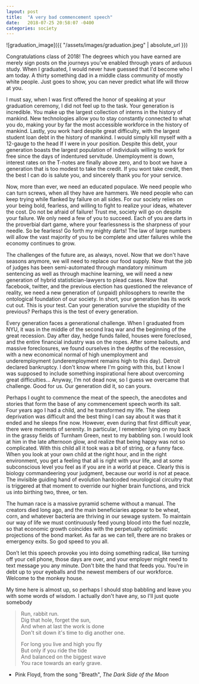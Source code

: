 ```yaml
---
layout: post
title:  "A very bad commencement speech"
date:   2018-07-25 20:58:07 -0400
categories: society
---
```

![graduation_image]({{ "/assets/images/graduation.jpeg" | absolute_url }})

Congratulations class of 2018! The degrees which you have earned are merely sign posts on the journeys you've enabled through years of arduous study. When I graduated, I would never have guessed that I'd become who I am today. A thirty something dad in a middle class community of mostly white people. Just goes to show, you can never predict what life will throw at you.

I must say, when I was first offered the honor of speaking at your graduation ceremony, I did not feel up to the task. Your generation is incredible. You make up the largest collection of interns in the history of mankind. New technologies allow you to stay constantly connected to what you do, making your by far the most accessible workforce in the history of mankind.  Lastly, you work hard despite great difficulty, with the largest student loan debt in the history of mankind. I would simply kill myself with a 12-gauge to the head If I were in your position. Despite this debt, your generation boasts the largest population of individuals willing to work for free since the days of indentured servitude. Unemployment is down, interest rates on the T-notes are finally above zero, and to boot we have a generation that is too modest to take the credit. If you wont take credit, then the best I can do is salute you, and sincerely thank you for your service.

Now, more than ever, we need an educated populace. We need people who can turn screws, when all they have are hammers.  We need people who can keep trying while flanked by failure on all sides. For our society relies on your being bold, fearless, and willing to fight to realize your ideas, whatever the cost. Do not be afraid of failure! Trust me, society will go on despite your failure. We only need a few of you to succeed. Each of you are darts in the proverbial dart game, where your fearlessness is the sharpness of your needle. So be fearless! Go forth my mighty darts! The law of large numbers will allow the vast majority of you to be complete and utter failures while the economy continues to grow.

The challenges of the future are, as always, novel. Now that we don't have seasons anymore, we will need to replace our food supply.  Now that the job of judges has been semi-automated through mandatory minimum sentencing as well as through machine learning, we will need a new generation of hybrid statistician-lawyers to plead cases. Now that facebook, twitter, and the previous election has questioned the relevance of reality, we need a new generation of (unpaid) philosophers to rewrite the ontological foundation of our society. In short, your generation has its work cut out. This is your test. Can your generation survive the stupidity of the previous? Perhaps this is the test of every generation.

Every generation faces a generational challenge.  When I graduated from NYU, it was in the middle of the second Iraq war and the beginning of the great recession. Day after day, hedge funds failed, houses were foreclosed, and the entire financial industry was on the ropes. After some bailouts, and massive foreclosures, we found ourselves in the depths of the recession, with a new economical normal of high unemployment and underemployment (underemployment remains high to this day). Detroit declared bankruptcy. I don't know where I'm going with this, but I know I was supposed to include something inspirational here about overcoming great difficulties... Anyway, I’m not dead now, so I guess we overcame that challenge.  Good for us. Our generation did it, so can yours.

Perhaps I ought to commence the meat of the speech, the anecdotes and stories that form the base of any commencement speech worth its salt. Four years ago I had a child, and he transformed my life. The sleep deprivation was difficult and the best thing I can say about it was that it ended and he sleeps fine now. However, even during that first difficult year, there were moments of serenity. In particular, I remember lying on my back in the grassy fields of Turnham Green, next to my babbling son. I would look at him in the late afternoon glow, and realize that being happy was not so complicated. With this child all it took was a bit of string, or a funny face. When you look at your own child at the right hour, and in the right environment, you get a feeling that all is right with your life, and at some subconscious level you feel as if you are in a world at peace. Clearly this is biology commandeering your judgment, because our world is *not* at peace. The invisible guiding hand of evolution hardcoded neurological circuitry that is triggered at that moment to override our higher brain functions, and trick us into birthing two, three, or ten.

The human race is a massive pyramid scheme without a manual. The creators died long ago, and the main beneficiaries appear to be wheat, corn, and whatever bacteria are thriving in our sewage system. To maintain our way of life we must continuously feed young blood into the fuel nozzle, so that economic growth coincides with the perpetually optimistic projections of the bond market. As far as we can tell, there are no brakes or emergency exits. So god speed to you all.

Don’t let this speech provoke you into doing something radical, like turning off your cell phone, those days are over, and your employer might need to text message you any minute.  Don't bite the hand that feeds you. You’re in debt up to your eyeballs and the newest members of our workforce. Welcome to the monkey house.

My time here is almost up, so perhaps I should stop babbling and leave you with some words of wisdom. I actually don't have any, so I'll just quote somebody
> Run, rabbit run.  
> Dig that hole, forget the sun,  
> And when at last the work is done  
> Don't sit down it's time to dig another one.
>  
> For long you live and high you fly  
But only if you ride the tide  
And balanced on the biggest wave   
You race towards an early grave.  
 - Pink Floyd, from the song "Breath", *The Dark Side of the Moon*
